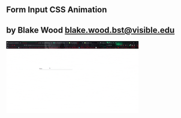 ## Form Input CSS Animation ## 
**by Blake Wood**
blake.wood.bst@visible.edu
---
<img src="input-anime.gif" width="70%" height="70%" />